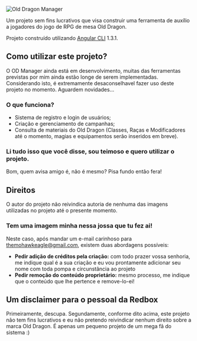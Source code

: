 ![Old Dragon Manager](https://user-images.githubusercontent.com/4911357/42217170-9063aa36-7e9a-11e8-8c30-63cc6589f474.png)

Um projeto sem fins lucrativos que visa construir uma ferramenta de auxílio a jogadores do jogo de RPG de mesa Old Dragon.

Projeto construído utilizando [Angular CLI](https://github.com/angular/angular-cli) 1.3.1.

## Como utilizar este projeto?
O OD Manager ainda está em desenvolvimento, muitas das ferramentas previstas por mim ainda estão longe de serem implementadas. Considerando isto, é extremamente desaconselhavel fazer uso deste projeto no momento.
Aguardem novidades...

### O que funciona?

- Sistema de registro e login de usuários;
- Criação e gerenciamento de campanhas;
- Consulta de materiais do Old Dragon (Classes, Raças e Modificadores até o momento, magias e equipamentos serão inseridos em breve).

### Li tudo isso que você disse, sou teimoso e quero utilizar o projeto.

Bom, quem avisa amigo é, não é mesmo? Pisa fundo então fera!


## Direitos

O autor do projeto não reivindica autoria de nenhuma das imagens utilizadas no projeto até o presente momento.

### Tem uma imagem minha nessa jossa que tu fez ai!

Neste caso, após mandar um e-mail carinhoso para themohawkeagle@gmail.com, existem duas abordagens possíveis:

- **Pedir adição de créditos pela criação:** com todo prazer vossa senhoria, me indique qual é a sua criação e eu vou prontamente adicionar seu nome com toda pompa e circunstância ao projeto
- **Pedir remoção do conteúdo proprietário:** mesmo processo, me indique que o conteúdo que lhe pertence e remove-lo-ei!

## Um disclaimer para o pessoal da Redbox

Primeiramente, descupa. Segundamente, conforme dito acima, este projeto não tem fins lucrativos e eu não pretendo reivindicar nenhum direito sobre a marca Old Dragon. É apenas um pequeno projeto de um mega fã do sistema :)
